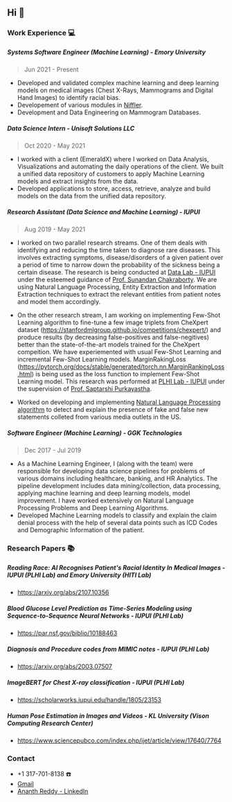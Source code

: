 ## Hi 👋

### Work Experience :computer:

##### Systems Software Engineer (Machine Learning) - Emory University
> Jun 2021 - Present

- Developed and validated complex machine learning and deep learning models on medical images (Chest X-Rays, Mammograms and Digital Hand Images) to identify racial bias.
- Developement of various modules in [Niffler](github.com/Emory-HITI/Niffler/).
- Development and Data Engineering on Mammogram Databases.

##### Data Science Intern - Unisoft Solutions LLC
> Oct 2020 - May 2021

- I worked with a client (EmeraldX) where I worked on Data Analysis, Visualizations and automating the daily operations of the client. We built a unified data repository of customers to apply Machine Learning models and extract insights from the data.
- Developed applications to store, access, retrieve, analyze and build models on the data from the unified data repository.

##### Research Assistant (Data Science and Machine Learning) - IUPUI
> Aug 2019 - May 2021

- I worked on two parallel research streams. One of them deals with identifying and reducing the time taken to diagnose rare diseases. This involves extracting symptoms, disease/disorders of a given patient over a period of time to narrow down the probability of the sickness being a certain disease. The research is being conducted at [Data Lab - IUPUI](https://data.soic.iupui.edu/people.html) under the esteemed guidance of [Prof. Sunandan Chakraborty](https://soic.iupui.edu/people/sunandan-chakraborty/). We are using Natural Language Processing, Entity Extraction and Information Extraction techniques to extract the relevant entities from patient notes and model them accordingly.

- On the other research stream, I am working on implementing Few-Shot Learning algorithm to fine-tune a few image triplets from CheXpert dataset (https://stanfordmlgroup.github.io/competitions/chexpert/) and produce results (by decreasing false-positives and false-negitives) better than the state-of-the-art models trained for the CheXpert compeition. We have experiemented with usual Few-Shot Learning and incremental Few-Shot Learning models. MarginRakingLoss (https://pytorch.org/docs/stable/generated/torch.nn.MarginRankingLoss.html) is being used as the loss function to implement Few-Shot Learning model. This research was performed at [PLHI Lab - IUPUI](https://plhi.sitehost.iu.edu/) under the supervision of [Prof. Saptarshi Purkayastha](https://soic.iupui.edu/people/saptarshi-purkayastha/).

- Worked on developing and implementing [Natural Language Processing algorithm](https://github.com/anbhimi/fake_news_detection) to detect and explain the presence of fake and false new statements colleted from various media outlets in the US.

##### Software Engineer (Machine Learning) - GGK Technologies
> Dec 2017 - Jul 2019

- As a Machine Learning Engineer, I (along with the team) were responsible for developing data science pipelines for problems of various domains including healthcare, banking, and HR Analytics. The pipeline development includes data mining/collection, data processing, applying machine learning and deep learning models, model improvement. I have worked extensively on Natural Language Processing Problems and Deep Learning Algorithms.
- Developed Machine Learning models to classify and explain the claim denial process with the help of several data points such as ICD Codes and Demographic Information of the patient.

### Research Papers :books:

##### Reading Race: AI Recognises Patient's Racial Identity In Medical Images - IUPUI (PLHI Lab) and Emory University (HITI Lab)
* https://arxiv.org/abs/2107.10356

##### Blood Glucose Level Prediction as Time-Series Modeling using Sequence-to-Sequence Neural Networks - IUPUI (PLHI Lab)
* https://par.nsf.gov/biblio/10188463

##### Diagnosis and Procedure codes from MIMIC notes - IUPUI (PLHI Lab)
* https://arxiv.org/abs/2003.07507

##### ImageBERT for Chest X-ray classification - IUPUI (PLHI Lab)
* https://scholarworks.iupui.edu/handle/1805/23153

##### Human Pose Estimation in Images and Videos - KL University (Vison Computing Research Center)
* https://www.sciencepubco.com/index.php/ijet/article/view/17640/7764


### Contact

* +1 317-701-8138 :phone:
* [Gmail](mailto:bananthreddy30@gmail.com)
* [Ananth Reddy - LinkedIn](https://www.linkedin.com/in/ananth-reddy-703245188/)

<!--
**anbhimi/anbhimi** is a ✨ _special_ ✨ repository because its `README.md` (this file) appears on your GitHub profile.

Here are some ideas to get you started:

- 🔭 I’m currently working on ...
- 🌱 I’m currently learning ...
- 👯 I’m looking to collaborate on ...
- 🤔 I’m looking for help with ...
- 💬 Ask me about ...
- 📫 How to reach me: ...
- 😄 Pronouns: ...
- ⚡ Fun fact: ...
-->
